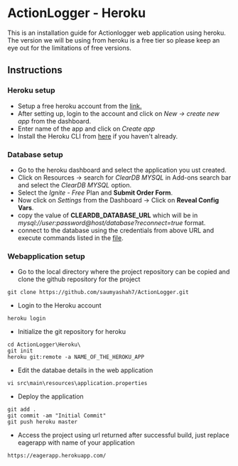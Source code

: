 # ActionLogger - Heroku

This is an installation guide for Actionlogger web application using heroku. The version we will be using from heroku is a free tier so please keep an eye out for the limitations of free versions.

## Instructions

### Heroku setup

- Setup a free heroku account from the [link.](https://signup.heroku.com/)
- After setting up, login to the account and click on *New -> create new app* from the dashboard.
- Enter name of the app and click on *Create app*
- Install the Heroku CLI from [here](https://devcenter.heroku.com/articles/heroku-cli#download-and-install) if you haven't already.

###  Database setup

- Go to the heroku dashboard and select the application you ust created.
- Click on Resources -> search for *ClearDB MYSQL* in Add-ons search bar and select the *ClearDB MYSQL* option.
- Select the *Ignite - Free* Plan and **Submit Order Form**.
- Now click on *Settings* from the Dashboard -> Click on **Reveal Config Vars**.
- copy the value of **CLEARDB_DATABASE_URL** which will be in *mysql://user:password@host/database?reconnect=true* format.
- connect to the database using the credentials from above URL and execute commands listed in the [file](https://github.com/saumyashah7/ActionLogger/blob/master/Heroku/initdb/start.sql).

### Webapplication setup

- Go to the local directory where the project repository can be copied and clone the github repository for the project
```
git clone https://github.com/saumyashah7/ActionLogger.git
```

- Login to the Heroku account
```
heroku login
```

- Initialize the git repository for heroku
```
cd ActionLogger\Heroku\
git init
heroku git:remote -a NAME_OF_THE_HEROKU_APP
```

- Edit the databae details in the web application
```
vi src\main\resources\application.properties
```

- Deploy the application 
```
git add .
git commit -am "Initial Commit"
git push heroku master
```

- Access the project using url returned after successful build, just replace eagerapp with name of your application
```
https://eagerapp.herokuapp.com/
```

